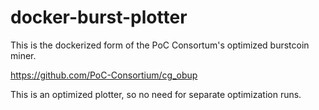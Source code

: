 # docker-burst-plotter

This is the dockerized form of the PoC Consortum's optimized burstcoin miner.

https://github.com/PoC-Consortium/cg_obup

This is an optimized plotter, so no need for separate optimization runs.
